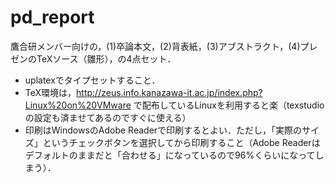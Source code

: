 # pd_report

鷹合研メンバー向けの，(1)卒論本文，(2)背表紙，(3)アブストラクト，(4)プレゼンのTeXソース（雛形），の4点セット．
- uplatexでタイプセットすること．
- TeX環境は，http://zeus.info.kanazawa-it.ac.jp/index.php?Linux%20on%20VMware で配布しているLinuxを利用すると楽（texstudioの設定も済ませてあるのですぐに使える）
- 印刷はWindowsのAdobe Readerで印刷するとよい．ただし，「実際のサイズ」というチェックボタンを選択してから印刷すること（Adobe Readerはデフォルトのままだと「合わせる」になっているので96%くらいになってしまう）．
